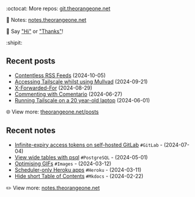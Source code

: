 <!-- Automatically generated - do not edit directly -->

:octocat: More repos: [git.theorangeone.net](https://git.theorangeone.net/)

:pencil: Notes: [notes.theorangeone.net](https://notes.theorangeone.net/)

:wave: Say ["Hi"](https://theorangeone.net/contact/) or ["Thanks"](https://theorangeone.net/support/)!

:shipit:

## Recent posts


- [Contentless RSS Feeds](https://theorangeone.net/posts/contentless-rss/) (2024-10-05)
- [Accessing Tailscale whilst using Mullvad](https://theorangeone.net/posts/tailscale-mullvad/) (2024-09-21)
- [X-Forwarded-For](https://theorangeone.net/posts/x-forwarded-for/) (2024-08-29)
- [Commenting with Comentario](https://theorangeone.net/posts/commenting-with-comentario/) (2024-06-27)
- [Running Tailscale on a 20 year-old laptop](https://theorangeone.net/posts/tailscale-on-20-year-old-laptop/) (2024-06-01)

:globe_with_meridians: View more: [theorangeone.net/posts](https://theorangeone.net/posts/)

## Recent notes


- [Infinite-expiry access tokens on self-hosted GitLab](https://notes.theorangeone.net/notes/gitlab-infinite-expiry-access-tokens/) `#GitLab` - (2024-07-04)
- [View wide tables with psql](https://notes.theorangeone.net/notes/database/psql-expanded-display/) `#PostgreSQL` - (2024-05-01)
- [Optimising GIFs](https://notes.theorangeone.net/notes/gif-optimisation/) `#Images` - (2024-03-12)
- [Scheduler-only Heroku apps](https://notes.theorangeone.net/notes/infrastructure/heroku-scheduler-only-apps/) `#Heroku` - (2024-03-11)
- [Hide short Table of Contents](https://notes.theorangeone.net/notes/mkdocs-conditionally-hide-toc/) `#Mkdocs` - (2024-02-22)

:pencil2: View more: [notes.theorangeone.net](https://notes.theorangeone.net/)